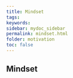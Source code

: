 ```yaml
---
title: Mindset
tags: 
keywords: 
sidebar: mydoc_sidebar
permalink: mindset.html
folder: motivation
toc: false
---
```


## Mindset



